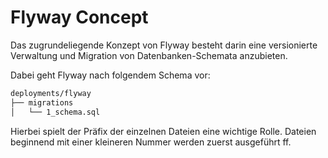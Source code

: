 # Flyway Concept

Das zugrundeliegende Konzept von Flyway besteht darin eine versionierte Verwaltung und Migration von Datenbanken-Schemata anzubieten.

Dabei geht Flyway nach folgendem Schema vor:

```txt
deployments/flyway
├── migrations
│   └── 1_schema.sql
```

Hierbei spielt der Präfix der einzelnen Dateien eine wichtige Rolle. Dateien beginnend mit einer kleineren Nummer werden zuerst ausgeführt ff.

